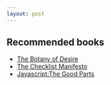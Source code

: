 ```yaml
---
layout: post
---
```


## Recommended books

* [The Botany of Desire](http://en.wikipedia.org/wiki/The_Botany_of_Desire)
* [The Checklist Manifesto](http://gawande.com/the-checklist-manifesto)
* [Javascript:The Good Parts](http://shop.oreilly.com/product/9780596517748.do)